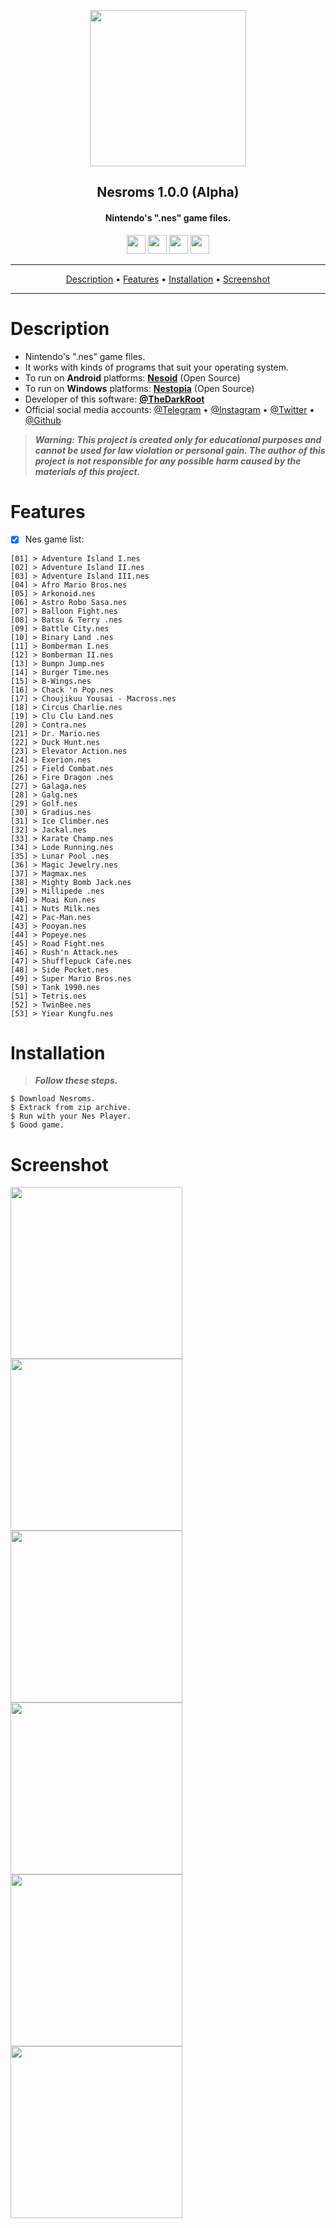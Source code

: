 <p align="center"><a href="https://turkhackteam.org"><img src="https://raw.githubusercontent.com/TheDarkRoot/PNGStore/master/Personal/Banner.png" width="250"></a></p>
<h2 align="center"><b>Nesroms 1.0.0 (Alpha)</b></h2>
<h4 align="center">Nintendo's ".nes" game files.</h4>
</p>
<p align="center"><a href="center"><a href="https://t.me/TDarkRoot"><img src="https://raw.githubusercontent.com/TheDarkRoot/PNGStore/master/Personal/Telegram.png" width="30"></a>     <a href="center"><a href="https://instagram.com/TheDarkRoot"><img src="https://raw.githubusercontent.com/TheDarkRoot/PNGStore/master/Personal/Instagram.png" width="30"></a>     <a href="center"><a href="https://twitter.com/TDarkRoot"><img src="https://raw.githubusercontent.com/TheDarkRoot/PNGStore/master/Personal/Twitter.png" width="30"></a>     <a href="https://github.com/TheDarkRoot"><img src="https://raw.githubusercontent.com/TheDarkRoot/PNGStore/master/Personal/Github.png" width="30"></a></p>
</p>
<hr>
<p align="center"><a href="#Description">Description</a> &bull; <a href="#Features">Features</a> &bull; <a href="#Installation">Installation</a> &bull; <a href="#Screenshot">Screenshot</a></p>
<hr>


# Description

- Nintendo's ".nes" game files.
- It works with kinds of programs that suit your operating system.
- To run on **Android** platforms: **[Nesoid](http://nesoid.sf.net/)** (Open Source)
- To run on **Windows** platforms: **[Nestopia](http://nestopia.sourceforge.net/downloads.html)** (Open Source)
- Developer of this software: **[@TheDarkRoot](https://github.com/TheDarkRoot)**
- Official social media accounts: [@Telegram](https://t.me/TDarkRoot) &bull; [@Instagram](https://instagram.com/TheDarkRoot) &bull; [@Twitter](https://twitter.com/TDarkRoot) &bull; [@Github](https://github.com/TheDarkRoot)

> ***Warning: This project is created only for educational purposes and cannot be used for law violation or personal gain.
The author of this project is not responsible for any possible harm caused by the materials of this project.***

# Features

- [x] Nes game list:
```
[01] > Adventure Island I.nes
[02] > Adventure Island II.nes
[03] > Adventure Island III.nes
[04] > Afro Mario Bros.nes
[05] > Arkonoid.nes
[06] > Astro Robo Sasa.nes
[07] > Balloon Fight.nes
[08] > Batsu & Terry .nes
[09] > Battle City.nes
[10] > Binary Land .nes
[11] > Bomberman I.nes
[12] > Bomberman II.nes
[13] > Bumpn Jump.nes
[14] > Burger Time.nes
[15] > B-Wings.nes
[16] > Chack 'n Pop.nes
[17] > Choujikuu Yousai - Macross.nes
[18] > Circus Charlie.nes
[19] > Clu Clu Land.nes
[20] > Contra.nes
[21] > Dr. Mario.nes
[22] > Duck Hunt.nes
[23] > Elevator Action.nes
[24] > Exerion.nes
[25] > Field Combat.nes
[26] > Fire Dragon .nes
[27] > Galaga.nes
[28] > Galg.nes
[29] > Golf.nes
[30] > Gradius.nes
[31] > Ice Climber.nes
[32] > Jackal.nes
[33] > Karate Champ.nes
[34] > Lode Running.nes
[35] > Lunar Pool .nes
[36] > Magic Jewelry.nes
[37] > Magmax.nes
[38] > Mighty Bomb Jack.nes
[39] > Millipede .nes
[40] > Moai Kun.nes
[41] > Nuts Milk.nes
[42] > Pac-Man.nes
[43] > Pooyan.nes
[44] > Popeye.nes
[45] > Road Fight.nes
[46] > Rush'n Attack.nes
[47] > Shufflepuck Cafe.nes
[48] > Side Pocket.nes
[49] > Super Mario Bros.nes
[50] > Tank 1990.nes
[51] > Tetris.nes
[52] > TwinBee.nes
[53] > Yiear Kungfu.nes
```

# Installation

> ***Follow these steps.***
```
$ Download Nesroms.
$ Extrack from zip archive.
$ Run with your Nes Player.
$ Good game.
```

# Screenshot

[<img src="https://raw.githubusercontent.com/TheDarkRoot/PNGStore/master/Personal/Screenshots/Nesroms%2001.jpg" width=275>](https://raw.githubusercontent.com/TheDarkRoot/PNGStore/master/Personal/Screenshots/Nesroms%2001.jpg)
[<img src="https://raw.githubusercontent.com/TheDarkRoot/PNGStore/master/Personal/Screenshots/Nesroms%2002.jpg" width=275>](https://raw.githubusercontent.com/TheDarkRoot/PNGStore/master/Personal/Screenshots/Nesroms%2002.jpg)
[<img src="https://raw.githubusercontent.com/TheDarkRoot/PNGStore/master/Personal/Screenshots/Nesroms%2003.jpg" width=275>](https://raw.githubusercontent.com/TheDarkRoot/PNGStore/master/Personal/Screenshots/Nesroms%2003.jpg)
[<img src="https://raw.githubusercontent.com/TheDarkRoot/PNGStore/master/Personal/Screenshots/Nesroms%2004.jpg" width=275>](https://raw.githubusercontent.com/TheDarkRoot/PNGStore/master/Personal/Screenshots/Nesroms%2004.jpg)
[<img src="https://raw.githubusercontent.com/TheDarkRoot/PNGStore/master/Personal/Screenshots/Nesroms%2005.jpg" width=275>](https://raw.githubusercontent.com/TheDarkRoot/PNGStore/master/Personal/Screenshots/Nesroms%2005.jpg)
[<img src="https://raw.githubusercontent.com/TheDarkRoot/PNGStore/master/Personal/Screenshots/Nesroms%2006.jpg" width=275>](https://raw.githubusercontent.com/TheDarkRoot/PNGStore/master/Personal/Screenshots/Nesroms%2006.jpg)
